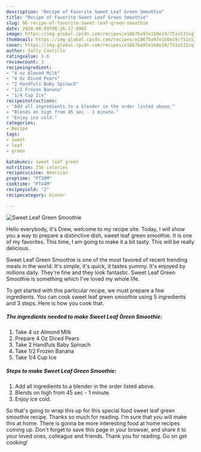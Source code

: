 ```yaml
---
description: "Recipe of Favorite Sweet Leaf Green Smoothie"
title: "Recipe of Favorite Sweet Leaf Green Smoothie"
slug: 96-recipe-of-favorite-sweet-leaf-green-smoothie
date: 2020-08-09T08:26:17.890Z
image: https://img-global.cpcdn.com/recipes/e1867ba97e1b0e19/751x532cq70/sweet-leaf-green-smoothie-recipe-main-photo.jpg
thumbnail: https://img-global.cpcdn.com/recipes/e1867ba97e1b0e19/751x532cq70/sweet-leaf-green-smoothie-recipe-main-photo.jpg
cover: https://img-global.cpcdn.com/recipes/e1867ba97e1b0e19/751x532cq70/sweet-leaf-green-smoothie-recipe-main-photo.jpg
author: Sally Castillo
ratingvalue: 3.6
reviewcount: 3
recipeingredient:
- "4 oz Almond Milk"
- "4 Oz Diced Pears"
- "2 Handfuls Baby Spinach"
- "1/2 Frozen Banana"
- "1/4 Cup Ice"
recipeinstructions:
- "Add all ingredients to a blender in the order listed above."
- "Blends on high from 45 sec - 1 minute."
- "Enjoy ice cold."
categories:
- Recipe
tags:
- sweet
- leaf
- green

katakunci: sweet leaf green 
nutrition: 256 calories
recipecuisine: American
preptime: "PT20M"
cooktime: "PT44M"
recipeyield: "2"
recipecategory: Dinner

---
```



![Sweet Leaf Green Smoothie](https://img-global.cpcdn.com/recipes/e1867ba97e1b0e19/751x532cq70/sweet-leaf-green-smoothie-recipe-main-photo.jpg)

Hello everybody, it's Drew, welcome to my recipe site. Today, I will show you a way to prepare a distinctive dish, sweet leaf green smoothie. It is one of my favorites. This time, I am going to make it a bit tasty. This will be really delicious.

Sweet Leaf Green Smoothie is one of the most favored of recent trending meals in the world. It's simple, it's quick, it tastes yummy. It's enjoyed by millions daily. They're fine and they look fantastic. Sweet Leaf Green Smoothie is something which I've loved my whole life.




To get started with this particular recipe, we must prepare a few ingredients. You can cook sweet leaf green smoothie using 5 ingredients and 3 steps. Here is how you cook that.

##### The ingredients needed to make Sweet Leaf Green Smoothie:

1. Take 4 oz Almond Milk
1. Prepare 4 Oz Diced Pears
1. Take 2 Handfuls Baby Spinach
1. Take 1/2 Frozen Banana
1. Take 1/4 Cup Ice




##### Steps to make Sweet Leaf Green Smoothie:

1. Add all ingredients to a blender in the order listed above.
1. Blends on high from 45 sec - 1 minute.
1. Enjoy ice cold.




So that's going to wrap this up for this special food sweet leaf green smoothie recipe. Thanks so much for reading. I'm sure that you will make this at home. There is gonna be more interesting food at home recipes coming up. Don't forget to save this page in your browser, and share it to your loved ones, colleague and friends. Thank you for reading. Go on get cooking!
